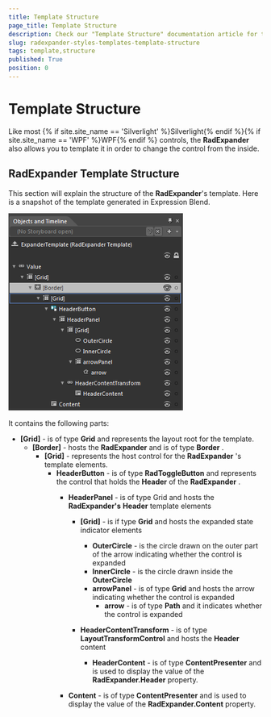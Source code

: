 ```yaml
---
title: Template Structure
page_title: Template Structure
description: Check our "Template Structure" documentation article for the RadExpander WPF control.
slug: radexpander-styles-templates-template-structure
tags: template,structure
published: True
position: 0
---
```


# Template Structure

Like most {% if site.site_name == 'Silverlight' %}Silverlight{% endif %}{% if site.site_name == 'WPF' %}WPF{% endif %} controls, the __RadExpander__ also allows you to template it in order to change the control from the inside.			

## RadExpander Template Structure

This section will explain the structure of the __RadExpander__'s template. Here is a snapshot of the template generated in Expression Blend.				

![](images/RadExpander_Styles_Templates_TemplateStructure.png)

It contains the following parts:

* __[Grid]__ - is of type __Grid__ and represents the layout root for the template.						
	* __[Border]__ - hosts the __RadExpander__ and is of type __Border__ .
		* __[Grid]__ - represents the host control for the __RadExpander__ 's template elements.
			* __HeaderButton__ - is of type __RadToggleButton__ and represents the control that holds the __Header__ of the __RadExpander__ .
				* __HeaderPanel__ - is of type Grid and hosts the __RadExpander's__ __Header__ template elements
					* __[Grid]__ - is if type __Grid__ and hosts the expanded state indicator elements
						* __OuterCircle__ - is the circle drawn on the outer part of the arrow indicating whether the control is expanded
						* __InnerCircle__ - is the circle drawn inside the __OuterCircle__
						* __arrowPanel__ - is of type __Grid__ and hosts the arrow indicating whether the control is expanded
							* __arrow__ - is of type __Path__ and it indicates whether the control is expanded																			

					* __HeaderContentTransform__ - is of type __LayoutTransformControl__ and hosts the __Header__ content
						* __HeaderContent__ - is of type __ContentPresenter__ and is used to display the value of the __RadExpander.Header__ property.																	

				* __Content__ - is of type __ContentPresenter__ and is used to display the value of the __RadExpander.Content__ property.